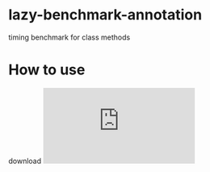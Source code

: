 # lazy-benchmark-annotation
timing benchmark for class methods

# How to use
download ![lazy-benchmark-annotation.jar](
https://github.com/DmitryBelenov/lazy-benchmark-annotation/blob/master/lazy-benchmark-annotation.jar)
